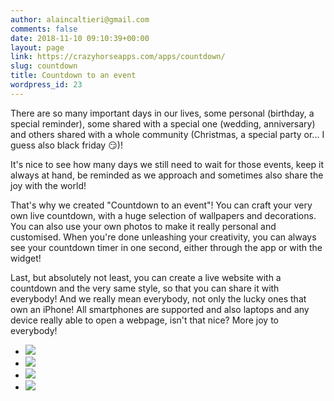 ```yaml
---
author: alaincaltieri@gmail.com
comments: false
date: 2018-11-10 09:10:39+00:00
layout: page
link: https://crazyhorseapps.com/apps/countdown/
slug: countdown
title: Countdown to an event
wordpress_id: 23
---
```


There are so many important days in our lives, some personal (birthday, a special reminder), some shared with a special one (wedding, anniversary) and others shared with a whole community (Christmas, a special party or... I guess also black friday 😏)!

It's nice to see how many days we still need to wait for those events, keep it always at hand, be reminded as we approach and sometimes also share the joy with the world!

That's why we created "Countdown to an event"! You can craft your very own live countdown, with a huge selection of wallpapers and decorations. You can also use your own photos to make it really personal and customised. When you're done unleashing your creativity, you can always see your countdown timer in one second, either through the app or with the widget!

Last, but absolutely not least, you can create a live website with a countdown and the very same style, so that you can share it with everybody! And we really mean everybody, not only the lucky ones that own an iPhone! All smartphones are supported and also laptops and any device really able to open a webpage, isn't that nice? More joy to everybody!

[](https://itunes.apple.com/us/app/countdown-to-an-event-day/id1141938747?mt=8)

- ![](/assets/media/01_countdown_framed.jpg)
- ![](/assets/media/02_widgets_framed.jpg)
- ![](/assets/media/03_backgrounds_framed.jpg)
- ![](/assets/media/04_browser_framed.jpg)

